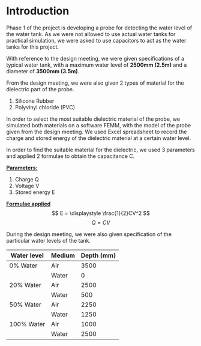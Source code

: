 # Introduction
Phase 1 of the project is developing a probe for detecting the water level of the water tank. As we were not allowed to use actual water tanks for practical simulation, we were asked to use capacitors to act as the water tanks for this project.

With reference to the design meeting, we were given specifications of a typical water tank, with a maximum water level of **2500mm (2.5m)** and a diameter of **3500mm (3.5m)**.

From the design meeting, we were also given 2 types of material for the dielectric part of the probe.
1. Silicone Rubber
2. Polyvinyl chloride (PVC)

In order to select the most suitable dielectric material of the probe, we simulated both materials on a software FEMM, with the model of the probe given from the design meeting. We used Excel spreadsheet to record the charge and stored energy of the dielectric material at a certain water level.

In order to find the suitable material for the dielectric, we used 3 parameters and applied 2 formulae to obtain the capacitance C.

**<u> Parameters: </u>**
1. Charge Q
2. Voltage V
3. Stored energy E

**<u> Formulae applied </u>**
$$ E = \displaystyle \frac{1}{2}CV^2 $$
$$ Q = CV $$

During the design meeting, we were also given specification of the particular water levels of the tank.

| Water level | Medium | Depth (mm) |
| --- | --- | --- |
| 0% Water | Air | 3500
| | Water | 0 |
|20% Water | Air | 2500 |
| | Water | 500 |
| 50% Water | Air | 2250 |
| | Water | 1250 |
| 100% Water | Air | 1000 |
| | Water | 2500 |
